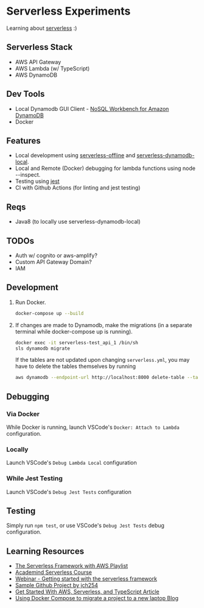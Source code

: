 # Serverless Experiments

Learning about [serverless](https://www.serverless.com/) :)

## Serverless Stack

- AWS API Gateway
- AWS Lambda (w/ TypeScript)
- AWS DynamoDB

## Dev Tools

- Local Dynamodb GUI Client - [NoSQL Workbench for Amazon DynamoDB](https://docs.aws.amazon.com/amazondynamodb/latest/developerguide/workbench.settingup.html)
- Docker

## Features

- Local development using [serverless-offline](https://github.com/dherault/serverless-offline) and [serverless-dynamodb-local](https://github.com/99x/serverless-dynamodb-local).
- Local and Remote (Docker) debugging for lambda functions using node --inspect.
- Testing using [jest](https://jestjs.io/)
- CI with Github Actions (for linting and jest testing)

## Reqs

- Java8 (to locally use serverless-dynamodb-local)

## TODOs

- Auth w/ cognito or aws-amplify?
- Custom API Gateway Domain?
- IAM

## Development

1. Run Docker.

   ```bash
   docker-compose up --build
   ```

2. If changes are made to Dynamodb, make the migrations (in a separate terminal while docker-compose up is running).

   ```bash
   docker exec -it serverless-test_api_1 /bin/sh
   sls dynamodb migrate
   ```

   If the tables are not updated upon changing `serverless.yml`, you may have to delete the tables themselves by running

   ```bash
   aws dynamodb --endpoint-url http://localhost:8000 delete-table --table-name <dynamodb-table-name>
   ```

## Debugging

### Via Docker

While Docker is running, launch VSCode's `Docker: Attach to Lambda` configuration.

### Locally

Launch VSCode's `Debug Lambda Local` configuration

### While Jest Testing

Launch VSCode's `Debug Jest Tests` configuration

## Testing

Simply run `npm test`, or use VSCode's `Debug Jest Tests` debug configuration.

## Learning Resources

- [The Serverless Framework with AWS Playlist](https://www.youtube.com/watch?v=D5_FHbdsjRc&list=PLmexTtcbIn_gP8bpsUsHfv-58KsKPsGEo)
- [Academind Serverless Course](https://pro.academind.com/p/aws-serverless-apis-apps-a-complete-introduction)
- [Webinar - Getting started with the serverless framework](https://www.youtube.com/watch?v=LXB2Nv9ygQc)
- [Sample Github Project by jch254](https://github.com/jch254/serverless-node-dynamodb-api)
- [Get Started With AWS, Serverless, and TypeScript Article](https://dev.to/michael_timbs/get-started-with-aws-serverless-and-typescript-5hgf)
- [Using Docker Compose to migrate a project to a new laptop Blog](https://medium.com/@marinithiago/using-docker-compose-to-migrate-a-project-to-a-new-laptop-f4aabde1ad6b)

